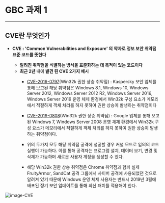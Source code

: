 # GBC 과제 1 

---
## CVE란 무엇인가
- **CVE : 'Common Vulnerabilities and Exposure' 의 약자로 정보 보안 취약점 표준 코드를 뜻한다**

  - **알려진 취약점을 식별하는 방식을 표준화하는 데 목적이 있는 코드이다**
  - **최근 2년 내에 발견 된 CVE 2가지 예시**
    - <U>CVE-2019-0797</U>(Win32k 권한 상승 취약점) : Kaspersky 보안 업체를 통해 보고된 해당 취약점은 Windows 8.1, Windows 10, Windows Server 2012, Windows Server 2012 R2, Windows Server 2016, Windows Server 2019 운영 체제 환경에서 Win32k 구성 요소가 메모리에서 적절하게 객체 처리를 하지 못하여 권한 상승이 발생하는 취약점이다
    
    - <U>CVE-2019-0808</U>(Win32k 권한 상승 취약점) : Google 업체를 통해 보고된 Windows 7, Windows Server 2008 운영 체제 환경에서 Win32k 구성 요소가 메모리에서 적절하게 객체 처리를 하지 못하여 권한 상승이 발생하는 취약점이다.
   
    - 위의 두가지 모두 해당 취약점 공격에 성공할 경우 커널 모드로 임의의 코드 실행이 가능하다. 이를 통해 공격자는 프로그램 설치, 데이터 보기, 변경 및 삭제가 가능하며 새로운 사용자 계정을 생성할 수 있다.

    - 해당 Win32k 권한 상승 취약점은 Chrome 취약점과 함께 실제 FruityArmor, SandCat 공격 그룹에서 사이버 공격에 사용되었던 것으로 알려져 있기 때문에 Windows 운영 체제 사용자는 반드시 2019년 3월에 배포된 정기 보안 업데이트를 통해 최신 패치를 적용해야 한다.

![image-CVE](https://img1.daumcdn.net/thumb/R800x0/?scode=mtistory2&fname=https%3A%2F%2Ft1.daumcdn.net%2Fcfile%2Ftistory%2F2370933D54CAF55936)
